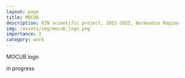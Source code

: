 ```yaml
---
layout: page
title: MOCUB
description: RIN scientific project, 2021-2023, Normandie Region 
img: /assets/img/mocub_logo.png
importance: 1
category: work
---
```

<div class="row">
    <div class="col-sm mt-3 mt-md-0">
        <img class="img-fluid rounded z-depth-1" src="{{ '/assets/img/mocub_logo.png' | relative_url }}" alt="" title="XTerM logo"/>
    </div>
</div>
<div class="caption">
    MOCUB logo
</div>

in progress

